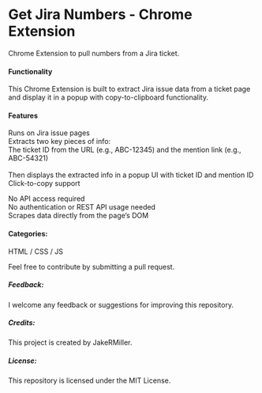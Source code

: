 # Get Jira Numbers - Chrome Extension
Chrome Extension to pull numbers from a Jira ticket.

#### Functionality
This Chrome Extension is built to extract Jira issue data from a ticket page and display it in a popup with copy-to-clipboard functionality.
  
#### Features
Runs on Jira issue pages<br>
Extracts two key pieces of info:<br>
The ticket ID from the URL (e.g., ABC-12345) and the mention link (e.g., ABC-54321)<br>
<br>
Then displays the extracted info in a popup UI with ticket ID and mention ID<br>
Click-to-copy support

No API access required<br>
No authentication or REST API usage needed<br>
Scrapes data directly from the page’s DOM
  
#### Categories:
HTML / CSS / JS

Feel free to contribute by submitting a pull request. 

##### Feedback:
I welcome any feedback or suggestions for improving this repository.

##### Credits:
This project is created by JakeRMiller. 
##### License:
This repository is licensed under the MIT License.
